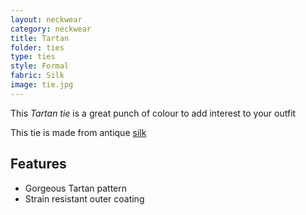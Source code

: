 ```yaml
---
layout: neckwear
category: neckwear
title: Tartan
folder: ties
type: ties
style: Formal
fabric: Silk
image: tie.jpg
---
```


This *Tartan tie* is a great punch of colour to add interest to your outfit

This tie is made from antique [silk](http://en.wikipedia.org/wiki/Silk)

## Features

- Gorgeous Tartan pattern
- Strain resistant outer coating 

